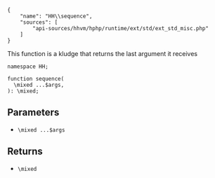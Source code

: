 ``` yamlmeta
{
    "name": "HH\\sequence",
    "sources": [
        "api-sources/hhvm/hphp/runtime/ext/std/ext_std_misc.php"
    ]
}
```




This function is a kludge that returns the last argument it receives




``` Hack
namespace HH;

function sequence(
  \mixed ...$args,
): \mixed;
```




## Parameters




+ ` \mixed ...$args `




## Returns




* ` \mixed `
<!-- HHAPIDOC -->
